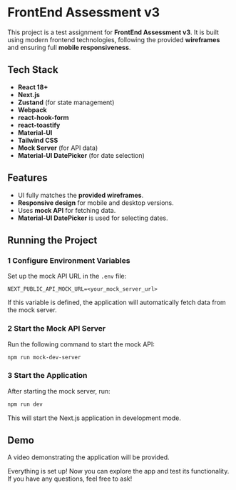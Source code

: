 # FrontEnd Assessment v3

This project is a test assignment for **FrontEnd Assessment v3**. It is built using modern frontend technologies, following the provided **wireframes** and ensuring full **mobile responsiveness**.

## Tech Stack
- **React 18+**
- **Next.js**
- **Zustand** (for state management)
- **Webpack**
- **react-hook-form**
- **react-toastify** 
- **Material-UI**
- **Tailwind CSS**
- **Mock Server** (for API data)
- **Material-UI DatePicker** (for date selection)

## Features
- UI fully matches the **provided wireframes**.
- **Responsive design** for mobile and desktop versions.
- Uses **mock API** for fetching data.
- **Material-UI DatePicker** is used for selecting dates.

## Running the Project

### 1️ Configure Environment Variables
Set up the mock API URL in the `.env` file:

```env
NEXT_PUBLIC_API_MOCK_URL=<your_mock_server_url>
```

If this variable is defined, the application will automatically fetch data from the mock server.

### 2️ Start the Mock API Server

Run the following command to start the mock API:

```sh
npm run mock-dev-server
```

### 3️ Start the Application

After starting the mock server, run:

```sh
npm run dev
```
This will start the Next.js application in development mode.

## Demo

A video demonstrating the application will be provided.

Everything is set up! Now you can explore the app and test its functionality.
If you have any questions, feel free to ask! 
